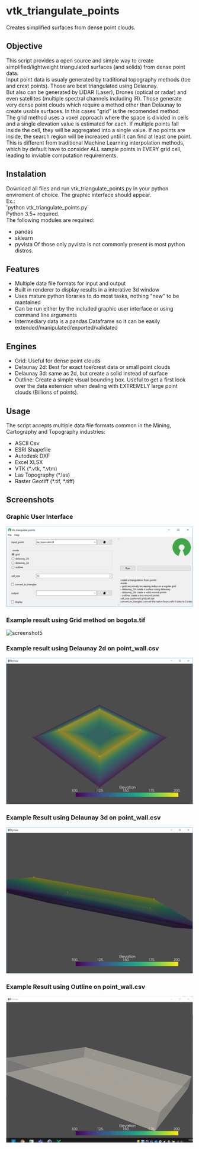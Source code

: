 # vtk_triangulate_points
Creates simplified surfaces from dense point clouds.  

## Objective
This script provides a open source and simple way to create simplified/lightweight triangulated surfaces (and solids) from dense point data.  
Input point data is usualy generated by traditional topography methods (toe and crest points). Those are best triangulated using Delaunay.  
But also can be generated by LIDAR (Laser), Drones (optical or radar) and even satellites (multiple spectral channels including IR). Those generate very dense point clouds which require a method other than Delaunay to create usable surfaces. In this cases "grid" is the recomended method.  
The grid method uses a voxel approach where the space is divided in cells and a single elevation value is estimated for each. If multiple points fall inside the cell, they will be aggregated into a single value. If no points are inside, the search region will be increased until it can find at least one point. This is different from traditional Machine Learning interpolation methods, which by default have to consider ALL sample points in EVERY grid cell, leading to inviable computation requirements.
## Instalation
Download all files and run vtk_triangulate_points.py in your python enviroment of choice. The graphic interface should appear.  
Ex.:  
'python vtk_triangulate_points.py`  
Python 3.5+ required.  
The following modules are required:
- pandas
- sklearn
- pyvista
Of those only pyvista is not commonly present is most python distros.
## Features
 - Multiple data file formats for input and output
 - Built in renderer to display results in a interative 3d window
 - Uses mature python libraries to do most tasks, nothing "new" to be mantained
 - Can be run either by the included graphic user interface or using command line arguments
 - Intermediary data is a pandas Dataframe so it can be easily extended/manipulated/exported/validated

## Engines
 - Grid: Useful for dense point clouds
 - Delaunay 2d: Best for exact toe/crest data or small point clouds
 - Delaunay 3d: same as 2d, but create a solid instead of surface
 - Outline: Create a simple visual bounding box. Useful to get a first look over the data extension when dealing with EXTREMELY large point clouds (Billions of points).

## Usage
The script accepts multiple data file formats common in the Mining, Cartography and Topography industries:
 - ASCII Csv
 - ESRI Shapefile
 - Autodesk DXF
 - Excel XLSX
 - VTK (*.vtk, *.vtm)
 - Las Topography (*.las)
 - Raster Geotiff (*.tif, *.tiff)

## Screenshots
### Graphic User Interface
![screenshot1](assets/screenshot1.png?raw=true)
### Example result using Grid method on bogota.tif
![screenshot5](assets/screenshot5.png?raw=true)
### Example result using Delaunay 2d on point_wall.csv
![screenshot2](assets/screenshot2.png?raw=true)
### Example Result using Delaunay 3d on point_wall.csv
![screenshot3](assets/screenshot3.png?raw=true)
### Example Result using Outline on point_wall.csv
![screenshot4](assets/screenshot4.png?raw=true)


